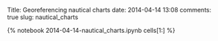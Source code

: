 Title: Georeferencing nautical charts
date:  2014-04-14 13:08
comments: true
slug: nautical_charts


{% notebook 2014-04-14-nautical_charts.ipynb cells[1:] %}
